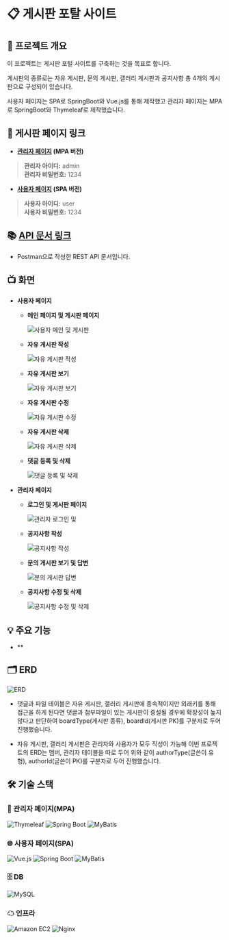 # 📋 게시판 포탈 사이트

## 📝 프로젝트 개요
이 프로젝트는 게시판 포털 사이트를 구축하는 것을 목표로 합니다. 

게시판의 종류로는 자유 게시판, 문의 게시판, 갤러리 게시판과 공지사항 총 4개의 게시판으로 구성되어 있습니다.

사용자 페이지는 SPA로 SpringBoot와 Vue.js를 통해 제작했고 관리자 페이지는 MPA로 SpringBoot와 Thymeleaf로 제작했습니다.


## 🔗 게시판 페이지 링크
+ **[관리자 페이지](http://3.35.111.101:8082/login) (MPA 버전)**
 
> **관리자 아이디:** admin  
> **관리자 비밀번호:** 1234
 
+ **[사용자 페이지](http://3.35.111.101/) (SPA 버전)**

> **사용자 아이디:** user  
> **사용자 비밀번호:** 1234

## 📚 [API 문서 링크](https://documenter.getpostman.com/view/32925626/2sA3JRXyGT)

+ Postman으로 작성한 REST API 문서입니다.

## 📺 화면
+ **사용자 페이지**
  + **메인 페이지 및 게시판 페이지**
  
    ![사용자 메인 및 게시판](https://github.com/rooluDev/board-portal-project/assets/152958052/2912c0c6-168c-4caf-84e0-39a475a9935b)
  + **자유 게시판 작성**
  
    ![자유 게시판 작성](https://github.com/rooluDev/board-portal-project/assets/152958052/8aa9b76e-705a-41e4-8e95-8223ab60b4cb)
  + **자유 게시판 보기**
  
    ![자유 게시판 보기](https://github.com/rooluDev/board-portal-project/assets/152958052/728748f3-da72-4698-b8a6-0d1aa887db6b)
  + **자유 게시판 수정**
  
    ![자유 게시판 수정](https://github.com/rooluDev/board-portal-project/assets/152958052/99bb67c2-e9f9-45d1-90df-64c944ea087a)
  + **자유 게시판 삭제**
  
    ![자유 게시판 삭제](https://github.com/rooluDev/board-portal-project/assets/152958052/93f822e7-c842-4b49-ab0a-c37375cc0f35)
  + **댓글 등록 및 삭제**
  
    ![댓글 등록 및 삭제](https://github.com/rooluDev/board-portal-project/assets/152958052/f27fcce8-a762-4c8a-8463-de0b89c45a97)

+ **관리자 페이지**
  + **로그인 및 게시판 페이지**

    ![관리자 로그인 및](https://github.com/rooluDev/board-portal-project/assets/152958052/12419a4a-ef7c-43d2-a193-5c167f3c35f9)
  + **공지사항 작성**
  
    ![공지사항 작성](https://github.com/rooluDev/board-portal-project/assets/152958052/46ee4660-62b4-4725-94ef-101b03fd4fd2)
  + **문의 게시판 보기 및 답변**

    ![문의 게시판 답변](https://github.com/rooluDev/board-portal-project/assets/152958052/eccb71f4-af5d-4dcf-b510-11ab65e39060)  
  + **공지사항 수정 및 삭제**

    ![공지사항 수정 및 삭제](https://github.com/rooluDev/board-portal-project/assets/152958052/c4a1d2ba-f7a4-4ac6-9a87-b1f91062c72e)


## 💡 주요 기능
+ **

## 🗂 ERD
![ERD](https://github.com/rooluDev/board-portal-project/assets/152958052/a2754673-1a6c-4915-85d6-b30e3e180a89)

+ 댓글과 파일 테이블은 자유 게시판, 갤러리 게시판에 종속적이지만 외래키를 통해 접근을 하게 된다면 댓글과 첨부파일이 있는 게시판이 증설될 경우에 확장성이 높지 않다고 판단하여 boardType(게시판 종류), boardId(게시판 PK)를 구분자로 두어 진행했습니다.

+ 자유 게시판, 갤러리 게시판은 관리자와 사용자가 모두 작성이 가능해 이번 프로젝트의 ERD는 멤버, 관리자 테이블을 따로 두어 위와 같이 authorType(글쓴이 유형), authorId(글쓴이 PK)를 구분자로 두어 진행했습니다.

  
## 🛠 기술 스택
### 🔧 관리자 페이지(MPA)
![Thymeleaf](https://img.shields.io/badge/thymeleaf-005F0F?style=for-the-badge&logo=thymeleaf&logoColor=white)
![Spring Boot](https://img.shields.io/badge/springboot-6DB33F?style=for-the-badge&logo=springboot&logoColor=white)
![MyBatis](https://img.shields.io/badge/MyBatis-000000?style=for-the-badge&logo=MyBatis&logoColor=white)

### 🌐 사용자 페이지(SPA)
![Vue.js](https://img.shields.io/badge/vue.js-4FC08D?style=for-the-badge&logo=vue.js&logoColor=white)
![Spring Boot](https://img.shields.io/badge/springboot-6DB33F?style=for-the-badge&logo=springboot&logoColor=white)
![MyBatis](https://img.shields.io/badge/MyBatis-000000?style=for-the-badge&logo=MyBatis&logoColor=white)

### 🗄 DB
![MySQL](https://img.shields.io/badge/mysql-4479A1?style=for-the-badge&logo=mysql&logoColor=white)

### ☁ 인프라
![Amazon EC2](https://img.shields.io/badge/amazonec2-FF9900?style=for-the-badge&logo=amazonec2&logoColor=white)
![Nginx](https://img.shields.io/badge/nginx-009639?style=for-the-badge&logo=nginx&logoColor=white)
